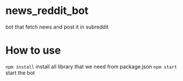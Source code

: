 # news_reddit_bot
bot that fetch news and post it in subreddit

# How to use
``npm install`` install all library that we need from package.json
``npm start``  start the bot  

